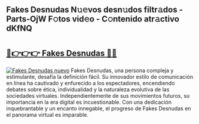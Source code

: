 ## Fakes Desnudas N𝚞𝚎vos desn𝚞dos filtr𝚊dos - Parts-OjW F𝚘tos vid𝚎o - C𝚘ntenido atr𝚊ctivo dKfNQ

# <h2><a href="http://mb4l852.tromn.icu/?c=Fakes+Desnudas">🔗👉👉👉 Fakes Desnudas 🔗🔗</a></h2>

[![Fakes Desnudas nuevo](https://i.imgur.com/pEAQMta.gif)](http://mb4l852.tromn.icu/?c=Fakes+Desnudas)
Fakes Desnudas, una persona compleja y estimulante, desafía la definición fácil. Su innovador estilo de comunicación en línea ha cautivado y enfurecido a los espectadores, encendiendo debates sobre ética, individualidad y la naturaleza evolutiva de las sociedades virtuales. Independientemente de sus movimientos futuros, su importancia en la era digital es incuestionable. Con una dedicación inquebrantable y un encanto innegable, el progreso de Fakes Desnudas en el panorama virtual es imparable.
